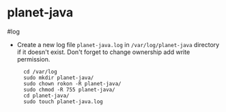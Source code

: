 # planet-java

#log
* Create a new log file `planet-java.log` in `/var/log/planet-java` directory if it doesn't exist. Don't forget to change ownership add write permission.

        cd /var/log
        sudo mkdir planet-java/
        sudo chown rokon -R planet-java/
        sudo chmod -R 755 planet-java/
        cd planet-java/ 
        sudo touch planet-java.log
      